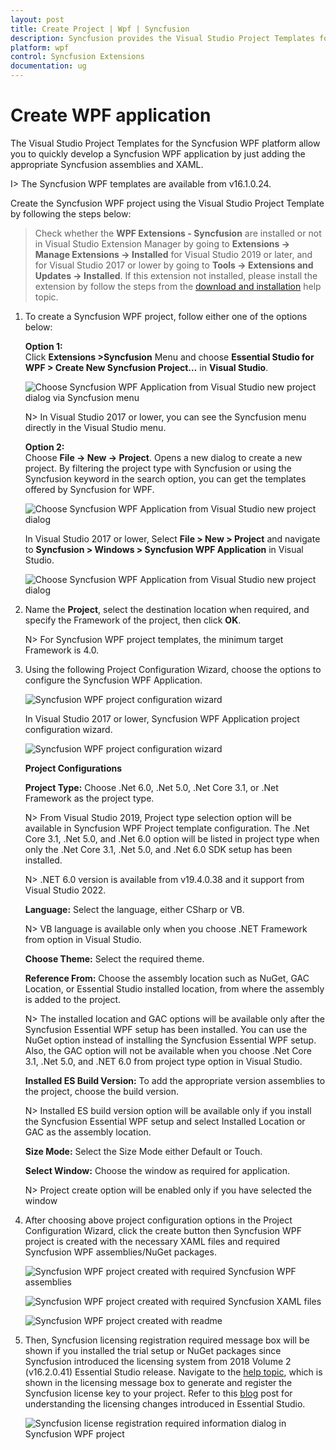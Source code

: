 ```yaml
---
layout: post
title: Create Project | Wpf | Syncfusion
description: Syncfusion provides the Visual Studio Project Templates for the Syncfusion WPF platform to create Syncfusion WPF Application by addiing the required assemblies
platform: wpf
control: Syncfusion Extensions
documentation: ug
---
```



# Create WPF application

The Visual Studio Project Templates for the Syncfusion WPF platform allow you to quickly develop a Syncfusion WPF application by just adding the appropriate Syncfusion assemblies and XAML. 

I> The Syncfusion WPF templates are available from v16.1.0.24. 

Create the Syncfusion WPF project using the Visual Studio Project Template by following the steps below: 

> Check whether the **WPF Extensions - Syncfusion** are installed or not in Visual Studio Extension Manager by going to **Extensions -> Manage Extensions -> Installed** for Visual Studio 2019 or later, and for Visual Studio 2017 or lower by going to **Tools -> Extensions and Updates -> Installed**. If this extension not installed, please install the extension by follow the steps from the [download and installation](https://help.syncfusion.com/wpf/visual-studio-integration/visual-studio-extensions/download-and-installation) help topic.

1.	To create a Syncfusion WPF project, follow either one of the options below:

	**Option 1:**  
	Click **Extensions >Syncfusion** Menu and choose **Essential Studio for WPF > Create New Syncfusion Project…**  in **Visual Studio**.
    
	![Choose Syncfusion WPF Application from Visual Studio new project dialog via Syncfusion menu](Project-Template-images/Syncfusion_Menu_ProjectTemplate.png)

	N> In Visual Studio 2017 or lower, you can see the  Syncfusion menu directly in the Visual Studio menu.

	**Option 2:**   
	Choose **File -> New -> Project**. Opens a new dialog to create a new project. By filtering the project type with Syncfusion or using the Syncfusion keyword in the search option, you can get the templates offered by Syncfusion for WPF.

	![Choose Syncfusion WPF Application from Visual Studio new project dialog](Project-Template-images/Syncfusion-Project-Template-Gallery2019-1.png)

	In Visual Studio 2017 or lower, Select **File > New > Project** and navigate to **Syncfusion > Windows > Syncfusion WPF Application** in Visual Studio. 

	![Choose Syncfusion WPF Application from Visual Studio new project dialog](Project-Template-images/Syncfusion-Project-Template-Gallery-1.png)

2.	Name the **Project**, select the destination location when required, and specify the Framework of the project, then click **OK**.  

	N> For Syncfusion WPF project templates, the minimum target Framework is 4.0. 

3.	Using the following Project Configuration Wizard, choose the options to configure the Syncfusion WPF Application.  
  
	![Syncfusion WPF project configuration wizard](Project-Template-images/Syncfusion-Project-Template-Gallery2019-2.png)
                                                 
	In Visual Studio 2017 or lower, Syncfusion WPF Application project configuration wizard. 

	![Syncfusion WPF project configuration wizard](Project-Template-images/Syncfusion-Project-Template-Gallery-2.png)

	**Project Configurations**

	**Project Type:** Choose .Net 6.0, .Net 5.0, .Net Core 3.1, or .Net Framework as the project type.

	N> From Visual Studio 2019, Project type selection option will be available in Syncfusion WPF Project template configuration. The .Net Core 3.1, .Net 5.0, and .Net 6.0 option will be listed in project type when only the .Net Core 3.1, .Net 5.0, and .Net 6.0 SDK setup has been installed.

	N> .NET 6.0 version is available from v19.4.0.38 and it support from Visual Studio 2022.

	**Language:** Select the language, either CSharp or VB.

	N> VB language is available only when you choose .NET Framework from option in Visual Studio.

	**Choose Theme:** Select the required theme.

	**Reference From:** Choose the assembly location such as NuGet, GAC Location, or Essential Studio installed location, from where the assembly is added to the project.

	N> The installed location and GAC options will be available only after the Syncfusion Essential WPF setup has been installed. You can use the NuGet option instead of installing the Syncfusion Essential WPF setup. Also, the GAC option will not be available when you choose .Net Core 3.1, .Net 5.0, and .NET 6.0 from project type option in Visual Studio.

	**Installed ES Build Version:** To add the appropriate version assemblies to the project, choose the build version.

	N> Installed ES build version option will be available only if you install the Syncfusion Essential WPF setup and select Installed Location or GAC as the assembly location.

	**Size Mode:** Select the Size Mode either Default or Touch.

	**Select Window:** Choose the window as required for application.

	N> Project create option will be enabled only if you have selected the window
      
4.	After choosing above project configuration options in the Project Configuration Wizard, click the create button then Syncfusion WPF project is created with the necessary XAML files and required Syncfusion WPF assemblies/NuGet packages. 

	![Syncfusion WPF project created with required Syncfusion WPF assemblies](Project-Template-images/Syncfusion-Project-Template-Gallery-7.png)

	![Syncfusion WPF project created with required Syncfusion XAML files](Project-Template-images/Syncfusion-Project-Template-Gallery-8.png)

	![Syncfusion WPF project created with readme](Project-Template-images/Syncfusion-Project-Template-Gallery-10.png)

5.	Then, Syncfusion licensing registration required message box will be shown if you installed the trial setup or NuGet packages since Syncfusion introduced the licensing system from 2018 Volume 2 (v16.2.0.41) Essential Studio release. Navigate to the [help topic](https://help.syncfusion.com/common/essential-studio/licensing/license-key#how-to-generate-syncfusion-license-key), which is shown in the licensing message box to generate and register the Syncfusion license key to your project. Refer to this [blog](https://blog.syncfusion.com/post/Whats-New-in-2018-Volume-2-Licensing-Changes-in-the-1620x-Version-of-Essential-Studio.aspx) post for understanding the licensing changes introduced in Essential Studio.

	![Syncfusion license registration required information dialog in Syncfusion WPF project](Project-Template-images/Syncfusion-Project-Template-Gallery-9.png)   